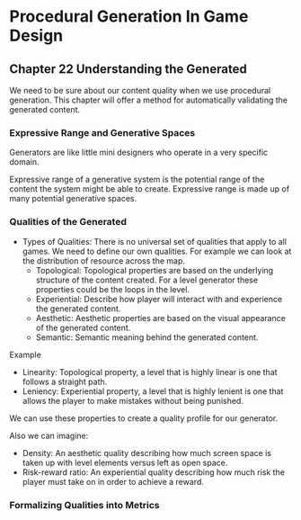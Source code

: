 # Procedural Generation In Game Design

## Chapter 22 Understanding the Generated

We need to be sure about our content quality when we use procedural generation. This chapter will offer a method for automatically validating the generated content.

### Expressive Range and Generative Spaces

Generators are like little mini designers who operate in a very specific domain.

Expressive range of a generative system is the potential range of the content the system might be able to create. Expressive range is made up of many potential generative spaces.

### Qualities of the Generated

- Types of Qualities: There is no universal set of qualities that apply to all games. We need to define our own qualities. For example we can look at the distribution of resource across the map.
  - Topological: Topological properties are based on the underlying structure of the content created. For a level generator these properties could be the loops in the level.
  - Experiential: Describe how player will interact with and experience the generated content.
  - Aesthetic: Aesthetic properties are based on the visual appearance of the generated content.
  - Semantic: Semantic meaning behind the generated content.

Example

- Linearity: Topological property, a level that is highly linear is one that follows a straight path.
- Leniency: Experiential property, a level that is highly lenient is one that allows the player to make mistakes without being punished.

We can use these properties to create a quality profile for our generator.

Also we can imagine:

- Density: An aesthetic quality describing how much screen space is taken up with level elements versus left as open space.
- Risk-reward ratio: An experiential quality describing how much risk the player must take on in order to achieve a reward.

### Formalizing Qualities into Metrics

